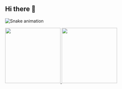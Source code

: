 ## Hi there 👋

![Snake animation](https://github.com/A-juli07/blob/output/github-contribution-grid-snake.svg)

<div>
<a href="https://github.com/seu-usuário-aqui">
<img loading="lazy" height="180em" src="https://github-readme-stats.vercel.app/api/top-langs/?username=A-juli07&layout=compact&langs_count=7&theme=dracula"/>
<img loading="lazy" height="180em" src="https://github-readme-stats.vercel.app/api?username=A-juli07&show_icons=true&theme=dracula&include_all_commits=true&count_private=true"/>
</div>
